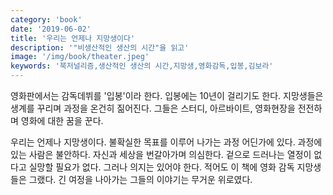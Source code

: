 ```yaml
---
category: 'book'
date: '2019-06-02'
title: '우리는 언제나 지망생이다'
description: '"비생산적인 생산의 시간"을 읽고'
image: '/img/book/theater.jpeg'
keywords: '북저널리즘,생산적인 생산의 시간,지망생,영화감독,입봉,김보라'
---
```


영화판에서는 감독데뷔를 '입봉'이라 한다. 입봉에는 10년이 걸리기도 한다. 지망생들은 생계를 꾸리며 과정을 온건히 짊어진다. 그들은 스터디, 아르바이트, 영화현장을 전전하며 영화에 대한 꿈을 꾼다.

우리는 언제나 지망생이다. 불확실한 목표를 이루어 나가는 과정 어딘가에 있다. 과정에 있는 사람은 불안하다. 자신과 세상을 번갈아가며 의심한다. 겉으로 드러나는 열정이 없다고 실망할 필요가 없다. 그러나 의지는 있어야 한다. 적어도 이 책에 영화 감독 지망생들은 그랬다. 긴 여정을 나아가는 그들의 이야기는 무거운 위로였다.